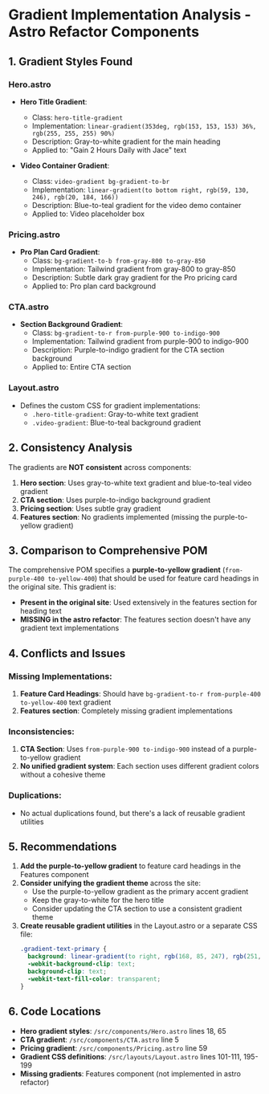 # Gradient Implementation Analysis - Astro Refactor Components

## 1. Gradient Styles Found

### Hero.astro

- **Hero Title Gradient**:
  - Class: `hero-title-gradient`
  - Implementation: `linear-gradient(353deg, rgb(153, 153, 153) 36%, rgb(255, 255, 255) 90%)`
  - Description: Gray-to-white gradient for the main heading
  - Applied to: "Gain 2 Hours Daily with Jace" text

- **Video Container Gradient**:
  - Class: `video-gradient bg-gradient-to-br`
  - Implementation: `linear-gradient(to bottom right, rgb(59, 130, 246), rgb(20, 184, 166))`
  - Description: Blue-to-teal gradient for the video demo container
  - Applied to: Video placeholder box

### Pricing.astro

- **Pro Plan Card Gradient**:
  - Class: `bg-gradient-to-b from-gray-800 to-gray-850`
  - Implementation: Tailwind gradient from gray-800 to gray-850
  - Description: Subtle dark gray gradient for the Pro pricing card
  - Applied to: Pro plan card background

### CTA.astro

- **Section Background Gradient**:
  - Class: `bg-gradient-to-r from-purple-900 to-indigo-900`
  - Implementation: Tailwind gradient from purple-900 to indigo-900
  - Description: Purple-to-indigo gradient for the CTA section background
  - Applied to: Entire CTA section

### Layout.astro

- Defines the custom CSS for gradient implementations:
  - `.hero-title-gradient`: Gray-to-white text gradient
  - `.video-gradient`: Blue-to-teal background gradient

## 2. Consistency Analysis

The gradients are **NOT consistent** across components:

1. **Hero section**: Uses gray-to-white text gradient and blue-to-teal video gradient
2. **CTA section**: Uses purple-to-indigo background gradient
3. **Pricing section**: Uses subtle gray gradient
4. **Features section**: No gradients implemented (missing the purple-to-yellow gradient)

## 3. Comparison to Comprehensive POM

The comprehensive POM specifies a **purple-to-yellow gradient** (`from-purple-400 to-yellow-400`) that should be used for feature card headings in the original site. This gradient is:

- **Present in the original site**: Used extensively in the features section for heading text
- **MISSING in the astro refactor**: The features section doesn't have any gradient text implementations

## 4. Conflicts and Issues

### Missing Implementations:

1. **Feature Card Headings**: Should have `bg-gradient-to-r from-purple-400 to-yellow-400` text gradient
2. **Features section**: Completely missing gradient implementations

### Inconsistencies:

1. **CTA Section**: Uses `from-purple-900 to-indigo-900` instead of a purple-to-yellow gradient
2. **No unified gradient system**: Each section uses different gradient colors without a cohesive theme

### Duplications:

- No actual duplications found, but there's a lack of reusable gradient utilities

## 5. Recommendations

1. **Add the purple-to-yellow gradient** to feature card headings in the Features component
2. **Consider unifying the gradient theme** across the site:
   - Use the purple-to-yellow gradient as the primary accent gradient
   - Keep the gray-to-white for the hero title
   - Consider updating the CTA section to use a consistent gradient theme
3. **Create reusable gradient utilities** in the Layout.astro or a separate CSS file:
   ```css
   .gradient-text-primary {
     background: linear-gradient(to right, rgb(168, 85, 247), rgb(251, 191, 36));
     -webkit-background-clip: text;
     background-clip: text;
     -webkit-text-fill-color: transparent;
   }
   ```

## 6. Code Locations

- **Hero gradient styles**: `/src/components/Hero.astro` lines 18, 65
- **CTA gradient**: `/src/components/CTA.astro` line 5
- **Pricing gradient**: `/src/components/Pricing.astro` line 59
- **Gradient CSS definitions**: `/src/layouts/Layout.astro` lines 101-111, 195-199
- **Missing gradients**: Features component (not implemented in astro refactor)
